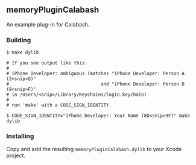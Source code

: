 ## memoryPluginCalabash

An example plug-in for Calabash.

### Building

```
$ make dylib

# If you see output like this:
#
# iPhone Developer: ambiguous (matches "iPhone Developer: Person A (2<snip>Q)"
#                                  and "iPhone Developer: Person B (8<snip>F)"
# in /Users/<snip>/Library/Keychains/login.keychain)
#
# run 'make' with a CODE_SIGN_IDENTITY.

$ CODE_SIGN_IDENTITY="iPhone Developer: Your Name (8Q<snip>9F)" make dylib
```

### Installing

Copy and add the resulting `memoryPluginCalabash.dylib` to your Xcode project.
